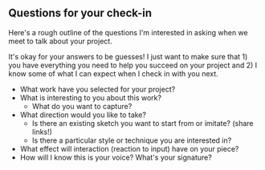 ## Questions for your check-in

Here's a rough outline of the questions I'm interested in asking when we meet to talk about your project. 

It's okay for your answers to be guesses! I just want to make sure that 1) you have everything you need to help you succeed on your project and 2) I know some of what I can expect when I check in with you next. 

- What work have you selected for your project?
- What is interesting to you about this work? 
  - What do you want to capture?
- What direction would you like to take?
  - Is there an existing sketch you want to start from or imitate? (share links!)
  - Is there a particular style or technique you are interested in?
- What effect will interaction (reaction to input) have on your piece?
- How will I know this is your voice? What's your signature?


